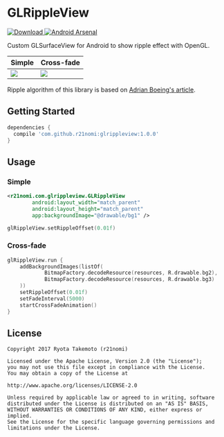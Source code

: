 # GLRippleView
[![Download](https://api.bintray.com/packages/r21nomi/maven/glrippleview/images/download.svg) ](https://bintray.com/r21nomi/maven/glrippleview/_latestVersion)
[![Android Arsenal](https://img.shields.io/badge/Android%20Arsenal-GLRippleView-brightgreen.svg?style=flat)](https://android-arsenal.com/details/1/5935)

Custom GLSurfaceView for Android to show ripple effect with OpenGL.

Simple | Cross-fade
---- | ----
![](art/ripple.gif) | ![](art/fade.gif)

Ripple algorithm of this library is based on [Adrian Boeing's article](http://adrianboeing.blogspot.jp/2011/02/ripple-effect-in-webgl.html).

## Getting Started
```groovy
dependencies {
  compile 'com.github.r21nomi:glrippleview:1.0.0'
}
```

## Usage
### Simple
```xml
<r21nomi.com.glrippleview.GLRippleView
        android:layout_width="match_parent"
        android:layout_height="match_parent"
        app:backgroundImage="@drawable/bg1" />
```
```kotlin
glRippleView.setRippleOffset(0.01f)
```

### Cross-fade
```kotlin
glRippleView.run {
    addBackgroundImages(listOf(
            BitmapFactory.decodeResource(resources, R.drawable.bg2),
            BitmapFactory.decodeResource(resources, R.drawable.bg3)
    ))
    setRippleOffset(0.01f)
    setFadeInterval(5000)
    startCrossFadeAnimation()
}
```

## License
```
Copyright 2017 Ryota Takemoto (r21nomi)

Licensed under the Apache License, Version 2.0 (the "License");
you may not use this file except in compliance with the License.
You may obtain a copy of the License at

http://www.apache.org/licenses/LICENSE-2.0

Unless required by applicable law or agreed to in writing, software
distributed under the License is distributed on an "AS IS" BASIS,
WITHOUT WARRANTIES OR CONDITIONS OF ANY KIND, either express or implied.
See the License for the specific language governing permissions and
limitations under the License.
```